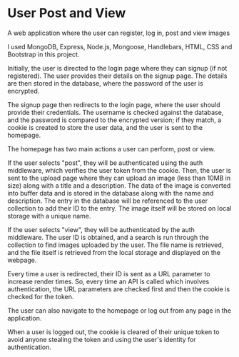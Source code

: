 # User Post and View
A web application where the user can register, log in, post and view images 

I used MongoDB, Express, Node.js, Mongoose, Handlebars, HTML, CSS and Bootstrap in this project.

Initially, the user is directed to the login page where they can signup (if not registered). The user provides their details on the signup page. The details are then stored in the database, where the password of the user is encrypted.

The signup page then redirects to the login page, where the user should provide their credentials. The username is checked against the database, and the password is compared to the encrypted version; if they match, a cookie is created to store the user data, and the user is sent to the homepage.

The homepage has two main actions a user can perform, post or view.

If the user selects "post", they will be authenticated using the auth middleware, which verifies the user token from the cookie. Then, the user is sent to the upload page where they can upload an image (less than 10MB in size) along with a title and a description. The data of the image is converted into buffer data and is stored in the database along with the name and description. The entry in the database will be referenced to the user collection to add their ID to the entry. The image itself will be stored on local storage with a unique name.

If the user selects "view", they will be authenticated by the auth middleware. The user ID is obtained, and a search is run through the collection to find images uploaded by the user. The file name is retrieved, and the file itself is retrieved from the local storage and displayed on the webpage.

Every time a user is redirected, their ID is sent as a URL parameter to increase render times. So, every time an API is called which involves authentication, the URL parameters are checked first and then the cookie is checked for the token.

The user can also navigate to the homepage or log out from any page in the application.

When a user is logged out, the cookie is cleared of their unique token to avoid anyone stealing the token and using the user's identity for authentication.
